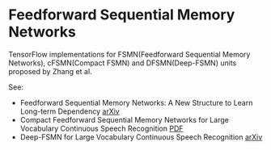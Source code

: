 # Feedforward Sequential Memory Networks
TensorFlow implementations for FSMN(Feedforward Sequential Memory Networks), cFSMN(Compact FSMN) and DFSMN(Deep-FSMN) units proposed by Zhang et al.

See:
- Feedforward Sequential Memory Networks: A New Structure to Learn Long-term Dependency [arXiv](https://arxiv.org/abs/1512.08301)
- Compact Feedforward Sequential Memory Networks for Large Vocabulary Continuous Speech Recognition [PDF](https://pdfs.semanticscholar.org/eb62/dabac5f62f267a42b9f2615e057dd21eb9d3.pdf)
- Deep-FSMN for Large Vocabulary Continuous Speech Recognition [arXiv](https://arxiv.org/abs/1803.05030)
